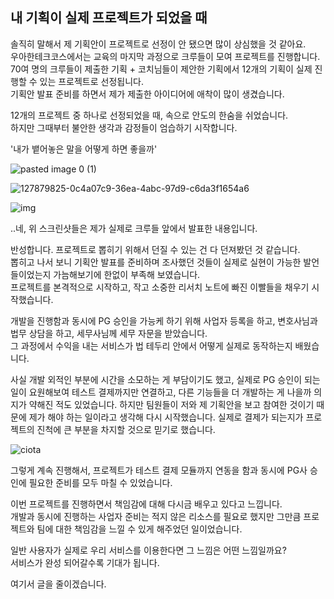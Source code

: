 



## 내 기획이 실제 프로젝트가 되었을 때

솔직히 말해서 제 기획안이 프로젝트로 선정이 안 됐으면 많이 상심했을 것 같아요.  
우아한테크코스에서는 교육의 마지막 과정으로 크루들이 모여 프로젝트를 진행합니다.   
70여 명의 크루들이 제출한 기획 + 코치님들이 제안한 기획에서 12개의 기획이 실제 진행할 수 있는 프로젝트로 선정됩니다.   
기획안 발표 준비를 하면서 제가 제출한 아이디어에 애착이 많이 생겼습니다.  

12개의 프로젝트 중 하나로 선정되었을 때, 속으로 안도의 한숨을 쉬었습니다.  
하지만 그때부터 불안한 생각과 감정들이 엄습하기 시작합니다.     

'내가 뱉어놓은 말을 어떻게 하면 좋을까'

![pasted image 0 (1)](https://user-images.githubusercontent.com/44419181/127880872-52aef1b7-054a-465d-ad4b-9f76fd2b3e85.png)

![127879825-0c4a07c9-36ea-4abc-97d9-c6da3f1654a6](https://user-images.githubusercontent.com/44419181/127881001-3f5a5190-b62f-474b-ac57-5437928a5e9f.png)


![img](https://lh3.googleusercontent.com/hce7vjzdEhBeyIasEvebMfal0Jg5ca9emcMPtMhzSjqqX9h7nyfA6MZZBPlAmXlNDVhstd48KN3pd8tUa1h9kCD14mLp30abo8uDLXudduq9QbnGcFeTPrsm6H83TMDACNXcUrXh)

..네, 위 스크린샷들은 제가 실제로 크루들 앞에서 발표한 내용입니다.

반성합니다. 프로젝트로 뽑히기 위해서 던질 수 있는 건 다 던져봤던 것 같습니다.  
뽑히고 나서 보니 기획안 발표를 준비하며 조사했던 것들이 실제로 실현이 가능한 발언들이었는지 가늠해보기에 한없이 부족해 보였습니다.   
프로젝트를 본격적으로 시작하고, 작고 소중한 리서치 노트에 빠진 이빨들을 채우기 시작했습니다.  

개발을 진행함과 동시에 PG 승인을 가능케 하기 위해 사업자 등록을 하고, 변호사님과 법무 상담을 하고, 세무사님께 세무 자문을 받았습니다.   
그 과정에서 수익을 내는 서비스가 법 테두리 안에서 어떻게 실제로 동작하는지 배웠습니다.  

사실 개발 외적인 부분에 시간을 소모하는 게 부담이기도 했고, 실제로 PG 승인이 되는 일이 요원해보여 테스트 결제까지만 연결하고, 다른 기능들을 더 개발하는 게 나을까 의지가 약해진 적도 있었습니다. 하지만 팀원들이 저와 제 기획안을 보고 참여한 것이기 때문에 제가 해야 하는 일이라고 생각해 다시 시작했습니다. 실제로 결제가 되는지가 프로젝트의 진척에 큰 부분을 차지할 것으로 믿기로 했습니다.

![ciota](https://user-images.githubusercontent.com/44419181/127880436-d47c5d96-8e58-4a3d-b79d-7e10a1498205.png)


그렇게 계속 진행해서, 프로젝트가 테스트 결제 모듈까지 연동을 함과 동시에 PG사 승인에 필요한 준비를 모두 마칠 수 있었습니다.

이번 프로젝트를 진행하면서 책임감에 대해 다시금 배우고 있다고 느낍니다.  
개발과 동시에 진행하는 사업자 준비는 적지 않은 리소스를 필요로 했지만 그만큼 프로젝트와 팀에 대한 책임감을 느낄 수 있게 해주었던 일이었습니다.   

일반 사용자가 실제로 우리 서비스를 이용한다면 그 느낌은 어떤 느낌일까요?   
서비스가 완성 되어갈수록 기대가 됩니다.  
 
여기서 글을 줄이겠습니다.  
